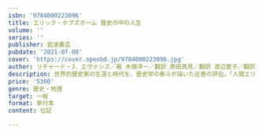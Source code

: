 ```yaml
---
isbn: '9784000223096'
title: エリック・ホブズボーム 歴史の中の人生
volume: ''
series: ''
publisher: 岩波書店
pubdate: '2021-07-08'
cover: 'https://cover.openbd.jp/9784000223096.jpg'
author: リチャード・J．エヴァンズ／著 木畑洋一／翻訳 原田真見／翻訳 渡辺愛子／翻訳 芝崎祐典／翻訳 ほか
description: 世界的歴史家の生涯と時代を、歴史学の泰斗が描いた圧巻の評伝。「人間エリック」のすべてが明らかに。
price: '5300'
genre: 歴史・地理
target: 一般
format: 単行本
content: 伝記

---
```

